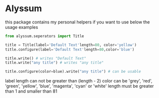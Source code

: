 # Alyssum

this package contains my personal helpers if you want to use below the usage examples

```python
from alyssum.seperators import Title

title = Title(label='Default Text'length=80, color='yellow')
title.configure(label='Default Text'length=80,color='blue')

title.write() # writes "Default Text"
title.write("any title") # writes "any title"

title.configure(color=blue).write("any title") # can be usable
```



label length can not be greater than (length - 2)
color can be 'grey', 'red', 'green', 'yellow', 'blue', 'magenta', 'cyan' or 'white'
length must be greater than 1 and smaller than 81 

